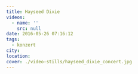 ```yaml
---
title: Hayseed Dixie
videos:
  - name: ''
    src: null
date: 2016-05-26 07:16:12
tags:
  - konzert
city:
location:
cover: ./video-stills/hayseed_dixie_concert.jpg
---
```

